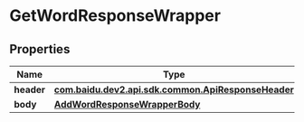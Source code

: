 

# GetWordResponseWrapper


## Properties

Name | Type | Description | Notes
------------ | ------------- | ------------- | -------------
**header** | [**com.baidu.dev2.api.sdk.common.ApiResponseHeader**](com.baidu.dev2.api.sdk.common.ApiResponseHeader.md) |  |  [optional]
**body** | [**AddWordResponseWrapperBody**](AddWordResponseWrapperBody.md) |  |  [optional]




